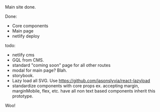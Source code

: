 Main site done.

Done:

- Core components
- Main page
- netlify deploy

todo:

- netlify cms
- GQL from CMS.
- standard "coming soon" page for all other routes
- modal for main page? Blah.
- storybook.
- Lazy load all SVG. Use https://github.com/jasonslyvia/react-lazyload
- standardize components with core props ex. accepting margin, marginMobile, flex, etc. have all non text based components inherit this prototype.

Woo!
